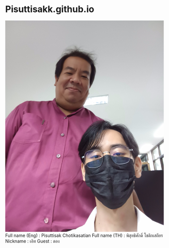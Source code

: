 # Pisuttisakk.github.io
![alt text for screen readers](20231011_100526.jpg "Text to show on mouseover")
Full name (Eng) : Pisuttisak Chotikasatian
Full name (TH) : พิสุทธิศักดิ์ โชติกเสถียร
Nickname : เอิท
Guest : ตอง
